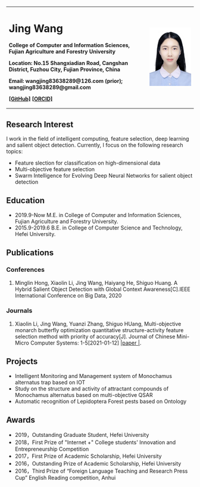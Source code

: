 <table border="0">
  <tr>
    <td width="75%">
      <h1>Jing Wang </h1>
      <p><b>College of Computer and Information Sciences, Fujian Agriculture and Forestry University</b></p>
      <p><b>Location: No.15 Shangxiadian Road, Cangshan District, Fuzhou City, Fujian Province, China</b></p>
      <p><b>Email: wangjing83638289@126.com (prior);   wangjing83638289@gmail.com </b></p>
      <p><b><a href="https://github.com/Abigale666" title="GitHub">[GitHub]</a> <a href="https://orcid.org/0000-0001-8360-5395" title="ORCID">[ORCID]</a> </b></p>
    </td>
    <td width="25%">
      <img src="https://raw.githubusercontent.com/Abigale666/wangjing.github.io/master/picture.jpg" width="100%">     
    </td>
  </tr>
</table>

## Research Interest
I work in the field of intelligent computing, feature selection, deep learning and salient object detection. Currently, I focus on the following research topics:
- Feature slection for classification on high-dimensional data
- Multi-objective feature selection
- Swarm Intelligence for Evolving Deep Neural Networks for salient object detection

## Education

- 2019.9-Now       M.E. in College of Computer and Information Sciences, Fujian Agriculture and Forestry University. 
- 2015.9-2019.6    B.E. in College of Computer Science and Technology, Hefei University.

## Publications
### Conferences
1. Minglin Hong, Xiaolin Li, Jing Wang, Haiyang He, Shiguo Huang. A Hybrid Salient Object Detection with Global Context Awareness[C].IEEE International Conference on Big Data, 2020
### Journals
1. Xiaolin Li, Jing Wang, Yuanzi Zhang, Shiguo HUang, Multi-objective monarch butterfly optimization quantitative structure-activity feature selection method with priority of accuracy[J]. Journal of Chinese Mini-Micro Computer Systems: 1-5[2021-01-12] [ &#124;paper &#124;](https://kns.cnki.net/kcms/detail/detail.aspx?dbcode=CAPJ&dbname=CAPJLAST&filename=XXWX2020123000J&v=vqr7qLa%25mmd2B90dv6eZOXJ3erXDEgdpKad81Pp6USSzlgHXq8Opi0X4WDzmGDmJypBPg).

## Projects

- Intelligent Monitoring and Management system of Monochamus alternatus trap based on IOT
- Study on the structure and activity of attractant compounds of Monochamus alternatus based on multi-objective QSAR
- Automatic recognition of Lepidoptera Forest pests based on Ontology

## Awards

- 2019，Outstanding Graduate Student, Hefei University 
- 2018，First Prize of "Internet +" College students' Innovation and Entrepreneurship Competition
- 2017，First Prize of Academic Scholarship, Hefei University
- 2016，Outstanding Prize of Academic Scholarship, Hefei University
- 2016，Third Prize of “Foreign Language Teaching and Research Press Cup” English Reading competition, Anhui


